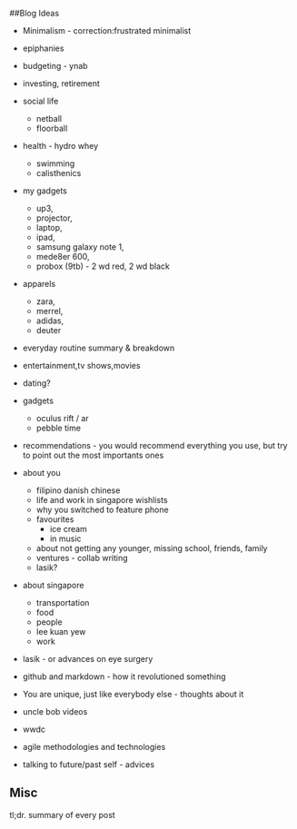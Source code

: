 ##Blog Ideas

- Minimalism - correction:frustrated minimalist
- epiphanies
- budgeting - ynab
- investing, retirement
- social life
	- netball
	- floorball
- health - hydro whey
	- swimming
	- calisthenics
- my gadgets 
	- up3, 
	- projector, 
	- laptop, 
	- ipad, 
	- samsung galaxy note 1, 
	- mede8er 600, 
	- probox (9tb) - 2 wd red, 2 wd black
- apparels 
	- zara, 
	- merrel, 
	- adidas, 
	- deuter
- everyday routine summary & breakdown
- entertainment,tv shows,movies
- dating?
- gadgets 
	- oculus rift / ar
	- pebble time
- recommendations - you would recommend everything you use, 				but try to point out the most importants ones
- about you 
	- filipino danish chinese  
	- life and work in singapore
	wishlists
	- why you switched to feature phone
	- favourites
		- ice cream
		- in music
	- about not getting any younger, missing school, friends,	 family
	- ventures - collab writing
	- lasik?
- about singapore  
	- transportation
	- food
	- people
	- lee kuan yew
	- work
- lasik - or advances on eye surgery
- github and markdown - how it revolutioned something
- You are unique, just like everybody else - thoughts about it
- uncle bob videos
- wwdc
- agile methodologies and technologies

- talking to future/past self - advices

## Misc
tl;dr. summary of every post





